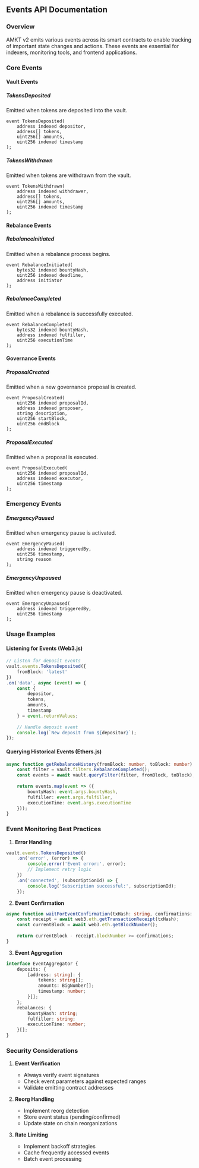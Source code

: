 ## Events API Documentation

### Overview

AMKT v2 emits various events across its smart contracts to enable tracking of important state changes and actions. These events are essential for indexers, monitoring tools, and frontend applications.

### Core Events

#### Vault Events

##### TokensDeposited
Emitted when tokens are deposited into the vault.
```solidity
event TokensDeposited(
    address indexed depositor,
    address[] tokens,
    uint256[] amounts,
    uint256 indexed timestamp
);
```

##### TokensWithdrawn
Emitted when tokens are withdrawn from the vault.
```solidity
event TokensWithdrawn(
    address indexed withdrawer,
    address[] tokens,
    uint256[] amounts,
    uint256 indexed timestamp
);
```

#### Rebalance Events

##### RebalanceInitiated
Emitted when a rebalance process begins.
```solidity
event RebalanceInitiated(
    bytes32 indexed bountyHash,
    uint256 indexed deadline,
    address initiator
);
```

##### RebalanceCompleted
Emitted when a rebalance is successfully executed.
```solidity
event RebalanceCompleted(
    bytes32 indexed bountyHash,
    address indexed fulfiller,
    uint256 executionTime
);
```

#### Governance Events

##### ProposalCreated
Emitted when a new governance proposal is created.
```solidity
event ProposalCreated(
    uint256 indexed proposalId,
    address indexed proposer,
    string description,
    uint256 startBlock,
    uint256 endBlock
);
```

##### ProposalExecuted
Emitted when a proposal is executed.
```solidity
event ProposalExecuted(
    uint256 indexed proposalId,
    address indexed executor,
    uint256 timestamp
);
```

### Emergency Events

##### EmergencyPaused
Emitted when emergency pause is activated.
```solidity
event EmergencyPaused(
    address indexed triggeredBy,
    uint256 timestamp,
    string reason
);
```

##### EmergencyUnpaused
Emitted when emergency pause is deactivated.
```solidity
event EmergencyUnpaused(
    address indexed triggeredBy,
    uint256 timestamp
);
```

### Usage Examples

#### Listening for Events (Web3.js)
```typescript
// Listen for deposit events
vault.events.TokensDeposited({
    fromBlock: 'latest'
})
.on('data', async (event) => {
    const {
        depositor,
        tokens,
        amounts,
        timestamp
    } = event.returnValues;
    
    // Handle deposit event
    console.log(`New deposit from ${depositor}`);
});
```

#### Querying Historical Events (Ethers.js)
```typescript
async function getRebalanceHistory(fromBlock: number, toBlock: number) {
    const filter = vault.filters.RebalanceCompleted();
    const events = await vault.queryFilter(filter, fromBlock, toBlock);
    
    return events.map(event => ({
        bountyHash: event.args.bountyHash,
        fulfiller: event.args.fulfiller,
        executionTime: event.args.executionTime
    }));
}
```

### Event Monitoring Best Practices

1. **Error Handling**
```typescript
vault.events.TokensDeposited()
    .on('error', (error) => {
        console.error('Event error:', error);
        // Implement retry logic
    })
    .on('connected', (subscriptionId) => {
        console.log('Subscription successful:', subscriptionId);
    });
```

2. **Event Confirmation**
```typescript
async function waitForEventConfirmation(txHash: string, confirmations: number) {
    const receipt = await web3.eth.getTransactionReceipt(txHash);
    const currentBlock = await web3.eth.getBlockNumber();
    
    return currentBlock - receipt.blockNumber >= confirmations;
}
```

3. **Event Aggregation**
```typescript
interface EventAggregator {
    deposits: {
        [address: string]: {
            tokens: string[];
            amounts: BigNumber[];
            timestamp: number;
        }[];
    };
    rebalances: {
        bountyHash: string;
        fulfiller: string;
        executionTime: number;
    }[];
}
```

### Security Considerations

1. **Event Verification**
   - Always verify event signatures
   - Check event parameters against expected ranges
   - Validate emitting contract addresses

2. **Reorg Handling**
   - Implement reorg detection
   - Store event status (pending/confirmed)
   - Update state on chain reorganizations

3. **Rate Limiting**
   - Implement backoff strategies
   - Cache frequently accessed events
   - Batch event processing
